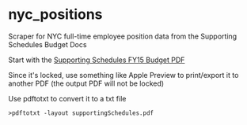 nyc_positions
=============

Scraper for NYC full-time employee position data from the Supporting Schedules Budget Docs

Start with the [Supporting Schedules FY15 Budget PDF](http://www.nyc.gov/html/omb/downloads/pdf/ss6_14.pdf)

Since it's locked, use something like Apple Preview to print/export it to another PDF (the output PDF will not be locked)

Use pdftotxt to convert it to a txt file

```
>pdftotxt -layout supportingSchedules.pdf
```


